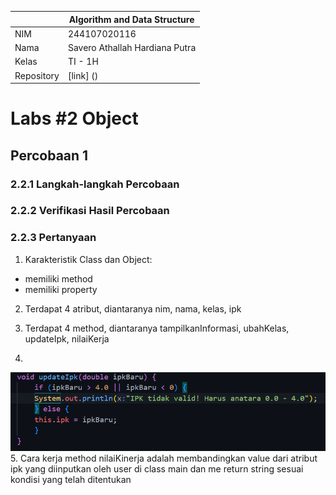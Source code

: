 
|  | Algorithm and Data Structure |
|--|--|
| NIM |  244107020116|
| Nama |  Savero Athallah Hardiana Putra |
| Kelas | TI - 1H |
| Repository | [link] () |

# Labs #2 Object

## Percobaan 1

### 2.2.1 Langkah-langkah Percobaan 

### 2.2.2 Verifikasi Hasil Percobaan 

### 2.2.3 Pertanyaan
1. Karakteristik Class dan Object:
- memiliki method
- memiliki property
2. Terdapat 4 atribut, diantaranya nim, nama, kelas, ipk
3. Terdapat 4 method, diantaranya tampilkanInformasi, ubahKelas, updateIpk, nilaiKerja

4.
 ![Screenshot](img/pertanyaan4.png)
5. Cara kerja method nilaiKinerja adalah membandingkan value dari atribut ipk yang diinputkan oleh user di class main dan me return string sesuai kondisi yang telah ditentukan






